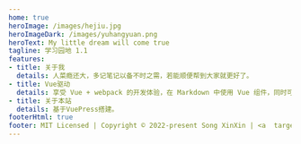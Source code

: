 ```yaml
---
home: true
heroImage: /images/hejiu.jpg
heroImageDark: /images/yuhangyuan.png
heroText: My little dream will come true
tagline: 学习园地 1.1
features:
- title: 关于我
  details: 人菜瘾还大，多记笔记以备不时之需，若能顺便帮到大家就更好了。
- title: Vue驱动
  details: 享受 Vue + webpack 的开发体验，在 Markdown 中使用 Vue 组件，同时可以使用 Vue 来开发自定义主题。
- title: 关于本站
  details: 基于VuePress搭建。
footerHtml: true
footer: MIT Licensed | Copyright © 2022-present Song XinXin | <a  target='_Blank' href='https://beian.miit.gov.cn'>豫ICP备2021036390号</a>
---
```

